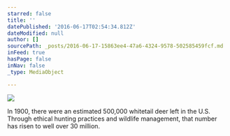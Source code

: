 ```yaml
---
starred: false
title: ''
datePublished: '2016-06-17T02:54:34.812Z'
dateModified: null
author: []
sourcePath: _posts/2016-06-17-15863ee4-47a6-4324-9578-502585459fcf.md
inFeed: true
hasPage: false
inNav: false
_type: MediaObject

---
```

![](https://the-grid-user-content.s3-us-west-2.amazonaws.com/55c3be78-1bc6-4232-aff9-1d894a7289b6.jpg)

In 1900, there were an estimated 500,000 whitetail deer left in the U.S. Through ethical hunting practices and wildlife management, that number has risen to well over 30 million.